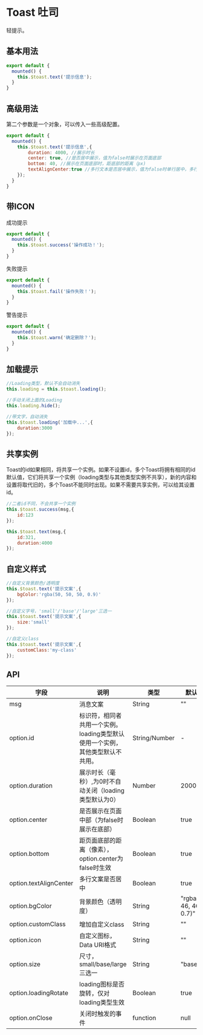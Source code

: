 # Toast 吐司

轻提示。

## 基本用法

```javascript
export default {
  mounted() {
    this.$toast.text('提示信息');
  }
}
```

## 高级用法

第二个参数是一个对象，可以传入一些高级配置。

```javascript
export default {
  mounted() {
    this.$toast.text('提示信息',{
        duration: 4000, //展示时长
        center: true, //是否居中展示，值为false时展示在页面底部
        bottom: 40, //展示在页面底部时，距底部的距离（px)
        textAlignCenter:true //多行文本是否居中展示，值为false时单行居中，多行居左
    });
  }
}
```

## 带ICON

成功提示

```javascript
export default {
  mounted() {
    this.$toast.success('操作成功！');
  }
}
```

失败提示

```javascript
export default {
  mounted() {
    this.$toast.fail('操作失败！');
  }
}
```

警告提示

```javascript
export default {
  mounted() {
    this.$toast.warn('确定删除？');
  }
}
```

## 加载提示

```javascript
//Loading类型，默认不会自动消失
this.loading = this.$toast.loading();

//手动关闭上面的Loading
this.loading.hide();

//带文字，自动消失
this.$toast.loading('加载中...',{ 
    duration:3000
});
```

## 共享实例

Toast的id如果相同，将共享一个实例。如果不设置id，多个Toast将拥有相同的id默认值，它们将共享一个实例（loading类型与其他类型实例不共享），新的内容和设置将取代旧的，多个Toast不能同时出现。如果不需要共享实例，可以给其设置id。

```javascript
//二者id不同，不会共享一个实例
this.$toast.success(msg,{
    id:123
});

this.$toast.text(msg,{
    id:321,
    duration:4000
});
```

## 自定义样式

```javascript
//自定义背景颜色/透明度
this.$toast.text('提示文案',{
    bgColor:'rgba(50, 50, 50, 0.9)'
});

//自定义字号，'small'/'base'/'large'三选一
this.$toast.text('提示文案',{
    size:'small'
});

//自定义class
this.$toast.text('提示文案',{
    customClass:'my-class'
});
```
<!-- ```javascript
//自定义loading的Icon
this.$toast.loading(msg,{icon:"data:image/svg+xml,%3Csvg fill="#FFFFFF" xmlns='http://www.w3.org/2000/svg' viewBox='0 0 28 21'%3E%3Cpath d='M10 13.5l-7-6-3 3L10.5 21 28 3.5l-3-3z' fill-rule='evenodd'/%3E%3C/svg%3E"),
    duration:3000
});
``` -->


## API

| 字段 | 说明 | 类型 | 默认值
|----- | ----- | ----- | ----- 
| msg | 消息文案 | String | ""
| option.id | 标识符，相同者共用一个实例。loading类型默认使用一个实例，其他类型默认不共用。 | String/Number | -
| option.duration | 展示时长（毫秒）,为0时不自动关闭（loading类型默认为0） | Number | 2000
| option.center | 是否展示在页面中部（为false时展示在底部） | Boolean | true
| option.bottom | 距页面底部的距离（像素），option.center为false时生效 | Boolean | true
| option.textAlignCenter | 多行文案是否居中 | Boolean | true
| option.bgColor | 背景颜色（透明度） | String | "rgba(46, 46, 46, 0.7)"
| option.customClass | 增加自定义class | String | ""
| option.icon | 自定义图标，Data URI格式 | String | ""
| option.size | 尺寸，small/base/large三选一 | String | "base"
| option.loadingRotate | loading图标是否旋转，仅对loading类型生效 | Boolean | true
| option.onClose | 关闭时触发的事件 | function | null
